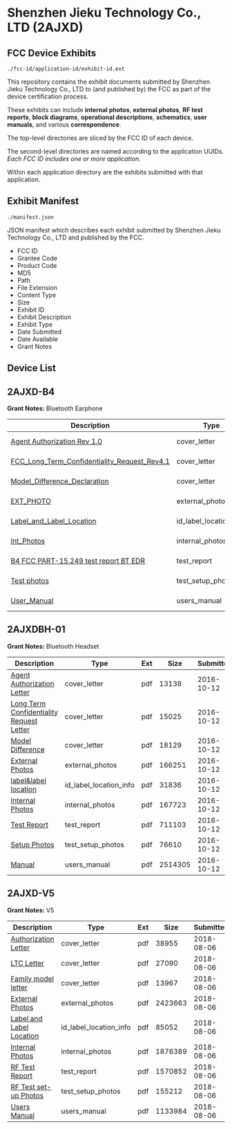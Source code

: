 # Shenzhen Jieku Technology Co., LTD (2AJXD)
## FCC Device Exhibits

```
./fcc-id/application-id/exhibit-id.ext
```

This repository contains the exhibit documents submitted by Shenzhen Jieku Technology Co., LTD to (and published by) the FCC as part of the device certification process.

These exhibits can include **internal photos**, **external photos**, **RF test reports**, **block diagrams**, **operational descriptions**, **schematics**, **user manuals**, and various **correspondence**.

The top-level directories are sliced by the FCC ID of each device.

The second-level directories are named according to the application UUIDs. *Each FCC ID includes one or more application.*

Within each application directory are the exhibits submitted with that application. 

## Exhibit Manifest

```
./manifest.json
```

JSON manifest which describes each exhibit submitted by Shenzhen Jieku Technology Co., LTD and published by the FCC.

- FCC ID
- Grantee Code
- Product Code
- MD5
- Path
- File Extension
- Content Type
- Size
- Exhibit ID
- Exhibit Description
- Exhibit Type
- Date Submitted
- Date Available
- Grant Notes

## Device List
## 2AJXD-B4
**Grant Notes:** Bluetooth Earphone

| Description | Type | Ext | Size | Submitted | Available |
| ----------- | ---- | --- | ---- | --------- | --------- |
| [Agent Authorization Rev 1.0](2AJXD-B4/a8627c9904143eb337dc13e14af8cc36/4519953.pdf) | cover_letter | pdf | 12910 | 2019-11-19 | 2019-11-19 |
| [FCC_Long_Term_Confidentiality_Request_Rev4.1](2AJXD-B4/a8627c9904143eb337dc13e14af8cc36/4519957.pdf) | cover_letter | pdf | 13366 | 2019-11-19 | 2019-11-19 |
| [Model_Difference_Declaration](2AJXD-B4/a8627c9904143eb337dc13e14af8cc36/4519960.pdf) | cover_letter | pdf | 2751571 | 2019-11-19 | 2019-11-19 |
| [EXT_PHOTO](2AJXD-B4/a8627c9904143eb337dc13e14af8cc36/4519956.pdf) | external_photos | pdf | 2234305 | 2019-11-19 | 2019-11-19 |
| [Label_and_Label_Location](2AJXD-B4/a8627c9904143eb337dc13e14af8cc36/4519959.pdf) | id_label_location_info | pdf | 170496 | 2019-11-19 | 2019-11-19 |
| [Int_Photos](2AJXD-B4/a8627c9904143eb337dc13e14af8cc36/4519958.pdf) | internal_photos | pdf | 1920084 | 2019-11-19 | 2019-11-19 |
| [B4 FCC PART-15.249 test report BT EDR](2AJXD-B4/a8627c9904143eb337dc13e14af8cc36/4519954.pdf) | test_report | pdf | 1254140 | 2019-11-19 | 2019-11-19 |
| [Test photos](2AJXD-B4/a8627c9904143eb337dc13e14af8cc36/4519962.pdf) | test_setup_photos | pdf | 493676 | 2019-11-19 | 2019-11-19 |
| [User_Manual](2AJXD-B4/a8627c9904143eb337dc13e14af8cc36/4519952.pdf) | users_manual | pdf | 2034351 | 2019-11-19 | 2019-11-19 |
## 2AJXDBH-01
**Grant Notes:** Bluetooth Headset

| Description | Type | Ext | Size | Submitted | Available |
| ----------- | ---- | --- | ---- | --------- | --------- |
| [Agent Authorization Letter](2AJXDBH-01/15e6607953e919eb765d1abca0d4c703/3160597.pdf) | cover_letter | pdf | 13138 | 2016-10-12 | 2016-10-12 |
| [Long Term Confidentiality Request Letter](2AJXDBH-01/15e6607953e919eb765d1abca0d4c703/3160604.pdf) | cover_letter | pdf | 15025 | 2016-10-12 | 2016-10-12 |
| [Model Difference](2AJXDBH-01/15e6607953e919eb765d1abca0d4c703/3160606.pdf) | cover_letter | pdf | 18129 | 2016-10-12 | 2016-10-12 |
| [External Photos](2AJXDBH-01/15e6607953e919eb765d1abca0d4c703/3160601.pdf) | external_photos | pdf | 166251 | 2016-10-12 | 2016-10-12 |
| [label&label location](2AJXDBH-01/15e6607953e919eb765d1abca0d4c703/3160603.pdf) | id_label_location_info | pdf | 31836 | 2016-10-12 | 2016-10-12 |
| [Internal Photos](2AJXDBH-01/15e6607953e919eb765d1abca0d4c703/3160602.pdf) | internal_photos | pdf | 167723 | 2016-10-12 | 2016-10-12 |
| [Test Report](2AJXDBH-01/15e6607953e919eb765d1abca0d4c703/3160598.pdf) | test_report | pdf | 711103 | 2016-10-12 | 2016-10-12 |
| [Setup Photos](2AJXDBH-01/15e6607953e919eb765d1abca0d4c703/3160609.pdf) | test_setup_photos | pdf | 76610 | 2016-10-12 | 2016-10-12 |
| [Manual](2AJXDBH-01/15e6607953e919eb765d1abca0d4c703/3160605.pdf) | users_manual | pdf | 2514305 | 2016-10-12 | 2016-10-12 |
## 2AJXD-V5
**Grant Notes:** V5

| Description | Type | Ext | Size | Submitted | Available |
| ----------- | ---- | --- | ---- | --------- | --------- |
| [Authorization Letter](2AJXD-V5/325422a8f2a690183a41f40e1e62c902/3952200.pdf) | cover_letter | pdf | 38955 | 2018-08-06 | 2018-08-06 |
| [LTC Letter](2AJXD-V5/325422a8f2a690183a41f40e1e62c902/3952201.pdf) | cover_letter | pdf | 27090 | 2018-08-06 | 2018-08-06 |
| [Family model letter](2AJXD-V5/325422a8f2a690183a41f40e1e62c902/3952202.pdf) | cover_letter | pdf | 13967 | 2018-08-06 | 2018-08-06 |
| [External Photos](2AJXD-V5/325422a8f2a690183a41f40e1e62c902/3952203.pdf) | external_photos | pdf | 2423663 | 2018-08-06 | 2018-08-06 |
| [Label and Label Location](2AJXD-V5/325422a8f2a690183a41f40e1e62c902/3952204.pdf) | id_label_location_info | pdf | 85052 | 2018-08-06 | 2018-08-06 |
| [Internal Photos](2AJXD-V5/325422a8f2a690183a41f40e1e62c902/3952205.pdf) | internal_photos | pdf | 1876389 | 2018-08-06 | 2018-08-06 |
| [RF Test Report](2AJXD-V5/325422a8f2a690183a41f40e1e62c902/3952208.pdf) | test_report | pdf | 1570852 | 2018-08-06 | 2018-08-06 |
| [RF Test set-up Photos](2AJXD-V5/325422a8f2a690183a41f40e1e62c902/3952209.pdf) | test_setup_photos | pdf | 155212 | 2018-08-06 | 2018-08-06 |
| [Users Manual](2AJXD-V5/325422a8f2a690183a41f40e1e62c902/3952210.pdf) | users_manual | pdf | 1133984 | 2018-08-06 | 2018-08-06 |
